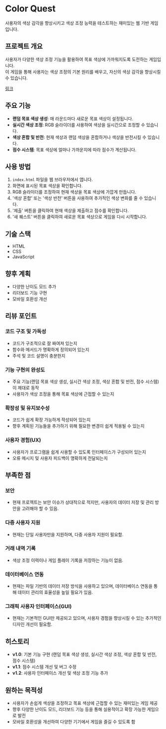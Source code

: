 # Color Quest

사용자의 색상 감각을 향상시키고 색상 조정 능력을 테스트하는 재미있는 웹 기반 게임입니다.

## 프로젝트 개요
사용자가 다양한 색상 조정 기능을 활용하여 목표 색상에 가까워지도록 도전하는 게임입니다.<br>
이 게임을 통해 사용자는 색상 조정의 기본 원리를 배우고, 자신의 색상 감각을 향상시킬 수 있습니다.<br>
<body>
  <a href="file:///C:/Users/bin14/project/Color_Flipper/index.html">링크</a>
</body>


## 주요 기능
- **랜덤 목표 색상 생성**: 매 라운드마다 새로운 목표 색상이 설정됩니다.
- **실시간 색상 조정**: RGB 슬라이더를 사용하여 색상을 실시간으로 조정할 수 있습니다.
- **색상 혼합 및 반전**: 현재 색상과 랜덤 색상을 혼합하거나 색상을 반전시킬 수 있습니다.
- **점수 시스템**: 목표 색상에 얼마나 가까운지에 따라 점수가 계산됩니다.

## 사용 방법
1. `index.html` 파일을 웹 브라우저에서 엽니다.
2. 화면에 표시된 목표 색상을 확인합니다.
3. RGB 슬라이더를 조정하여 현재 색상을 목표 색상에 가깝게 만듭니다.
4. '색상 혼합' 또는 '색상 반전' 버튼을 사용하여 추가적인 색상 변화를 줄 수 있습니다.
5. '제출' 버튼을 클릭하여 현재 색상을 제출하고 점수를 확인합니다.
6. '새 퀘스트' 버튼을 클릭하여 새로운 목표 색상으로 게임을 다시 시작합니다.

## 기술 스택
- HTML
- CSS
- JavaScript

## 향후 계획
- 다양한 난이도 모드 추가
- 리더보드 기능 구현
- 모바일 호환성 개선

## 리뷰 포인트

### 코드 구조 및 가독성
- 코드가 구조적으로 잘 짜여져 있는지
- 함수와 메서드가 명확하게 정의되어 있는지
- 주석 및 코드 설명이 충분한지

### 기능 구현의 완성도
- 주요 기능(랜덤 목표 색상 생성, 실시간 색상 조정, 색상 혼합 및 반전, 점수 시스템)이 제대로 동작
- 사용자가 색상 조정을 통해 목표 색상에 근접할 수 있는지

### 확장성 및 유지보수성
- 코드가 쉽게 확장 가능하게 작성되어 있는지
- 향후 계획된 기능들을 추가하기 위해 필요한 변경이 쉽게 적용될 수 있는지

### 사용자 경험(UX)
- 사용자가 프로그램을 쉽게 사용할 수 있도록 인터페이스가 구성되어 있는지
- 오류 메시지 및 사용자 피드백이 명확하게 전달되는지

## 부족한 점

### 보안
- 현재 프로젝트는 보안 이슈가 상대적으로 적지만, 사용자의 데이터 저장 및 관리 방안을 고려해야 할 수 있음.

### 다중 사용자 지원
- 현재는 단일 사용자만을 지원하며, 다중 사용자 지원이 필요함.

### 거래 내역 기록
- 색상 조정 이력이나 게임 플레이 기록을 저장하는 기능이 없음.

### 데이터베이스 연동
- 현재는 파일 기반의 데이터 저장 방식을 사용하고 있으며, 데이터베이스 연동을 통해 데이터 관리의 효율성을 높일 필요가 있음.

### 그래픽 사용자 인터페이스(GUI)
- 현재는 기본적인 GUI만 제공되고 있으며, 사용자 경험을 향상시킬 수 있는 추가적인 디자인 개선이 필요함.

## 히스토리
- **v1.0**: 기본 기능 구현 (랜덤 목표 색상 생성, 실시간 색상 조정, 색상 혼합 및 반전, 점수 시스템)
- **v1.1**: 점수 시스템 개선 및 버그 수정
- **v1.2**: 사용자 인터페이스 개선 및 색상 조정 기능 추가

## 원하는 목적성
- 사용자가 손쉽게 색상을 조정하고 목표 색상에 근접할 수 있는 재미있는 게임 제공
- 향후 다양한 난이도 모드, 리더보드 기능 등을 통해 실용적이고 확장 가능한 게임으로 발전
- 모바일 호환성을 개선하여 다양한 기기에서 게임을 즐길 수 있도록 함

